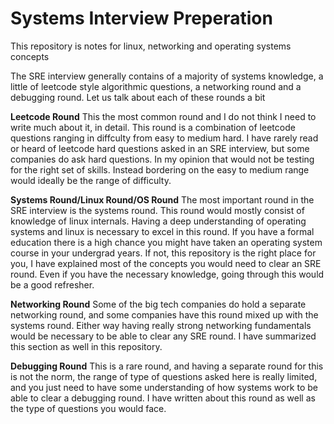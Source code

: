 # Systems Interview Preperation

This repository is notes for linux, networking and operating systems concepts

The SRE interview generally contains of a majority of systems knowledge, a little of leetcode
style algorithmic questions, a networking round and a debugging round. Let us talk about each of these rounds a bit

**Leetcode Round**
This the most common round and I do not think I need to write much about it, in detail. This round is a combination of leetcode questions ranging in diffculty from easy to medium hard. I have rarely read or heard of leetcode hard questions asked in an SRE interview, but some companies do ask hard questions. In my opinion that would not be testing for the right set of skills. Instead bordering on the easy to medium range would ideally be the range of difficulty.

**Systems Round/Linux Round/OS Round**
The most important round in the SRE interview is the systems round. This round would mostly consist of knowledge of linux internals. Having a deep understanding of operating systems and linux is necessary to excel in this round. If you have a formal education there is a high chance you might have taken an operating system course in your undergrad years. If not, this repository is the right place for you, I have explained most of the concepts you would need to clear an SRE round. Even if you have the necessary knowledge, going through this would be a good refresher. 

**Networking Round**
Some of the big tech companies do hold a separate networking round, and some companies have this round mixed up with the systems round. Either way having really strong networking fundamentals would be necessary to be able to clear any SRE round. I have summarized this section as well in this repository. 

**Debugging Round**
This is a rare round, and having a separate round for this is not the norm, the range of type of questions asked here is really limited, and you just need to have some understanding of how systems work to be able to clear a debugging round. I have written about this round as well as the type of questions you would face. 



